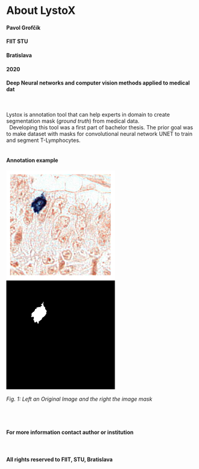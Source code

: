 # About LystoX


#### Pavol Grofčík
#### FIIT STU
#### Bratislava
#### 2020
#### Deep Neural networks and computer vision methods applied to medical dat
&nbsp;
&nbsp;
&nbsp;
  
  
Lystox is annotation tool that can help experts in domain to create 
segmentation mask (*ground truth*) from medical data.  
  &nbsp;
Developing this tool was a first part of bachelor thesis.
The prior goal was to make dataset with masks for convolutional
neural network UNET to train and segment T-Lymphocytes.  
&nbsp;
&nbsp;
#### Annotation example
![img](https://github.com/PavolGrofcik/LystoX/blob/master/figures/train_img_19351.png) 
![img](https://github.com/PavolGrofcik/LystoX/blob/master/figures/train_img_19351_mask.png)  
    
    
        
*Fig. 1: Left an Original Image and the right the image mask*    
&nbsp;  
&nbsp;  
&nbsp;  
#### For more information contact author or institution
&nbsp;
#### All rights reserved to FIIT, STU, Bratislava  
